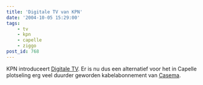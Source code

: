```yaml
---
title: 'Digitale TV van KPN'
date: '2004-10-05 15:29:00'
tags:
    - tv
    - kpn
    - capelle
    - ziggo
post_id: 768
---
```


KPN introduceert [Digitale TV](http://www.kpn.com/kpn/show/id=590897/sc=004943). Er is nu dus een alternatief voor het in Capelle plotseling erg veel duurder geworden kabelabonnement van [Casema](http://www.casema.nl/).